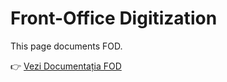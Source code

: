 # Front-Office Digitization
This page documents FOD.

👉 [Vezi Documentația FOD](https://egov-moldova.github.io/fod/site/)